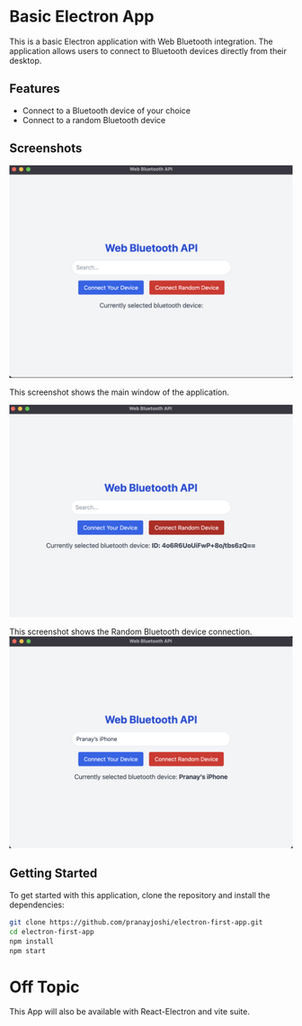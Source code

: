 # Basic Electron App

This is a basic Electron application with Web Bluetooth integration. The application allows users to connect to Bluetooth devices directly from their desktop.

## Features

- Connect to a Bluetooth device of your choice
- Connect to a random Bluetooth device

## Screenshots

![Main Window](./assets/1.png)

This screenshot shows the main window of the application.

![Bluetooth Random](./assets/2.png)

This screenshot shows the Random Bluetooth device connection.
![Bluetooth Select](./assets/3.png)

## Getting Started

To get started with this application, clone the repository and install the dependencies:

```bash
git clone https://github.com/pranayjoshi/electron-first-app.git
cd electron-first-app
npm install
npm start
```

# Off Topic

This App will also be available with React-Electron and vite suite.